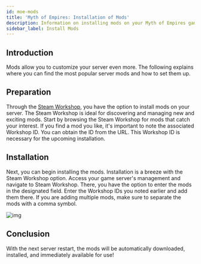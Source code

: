 ```yaml
---
id: moe-mods
title: 'Myth of Empires: Installation of Mods'
description: Information on installing mods on your Myth of Empires game server from ZAP-Hosting - ZAP-Hosting.com Documentation
sidebar_label: Install Mods
---
```




## Introduction

Mods allow you to customize your server even more. The following explains where you can find the most popular server mods and how to set them up.



## Preparation

Through the [Steam Workshop](https://steamcommunity.com/app/221100/workshop/), you have the option to install mods on your server. The Steam Workshop is ideal for discovering and managing new and exciting mods. Start by browsing the Steam Workshop for mods that catch your interest. If you find a mod you like, it's important to note the associated Workshop ID. You can obtain the ID from the URL. This Workshop ID is necessary for the upcoming installation.



## Installation

Next, you can begin installing the mods. Installation is a breeze with the Steam Workshop option. Access your game server's management and navigate to Steam Workshop. There, you have the option to enter the mods in the designated field. Enter the Workshop IDs you noted earlier and add them there. If you are adding multiple mods, make sure to separate the mods with a comma symbol.

![img](https://screensaver01.zap-hosting.com/index.php/s/MwT4zCxtJ3Jo6Md/preview)

## Conclusion

With the next server restart, the mods will be automatically downloaded, installed, and immediately available for use!
